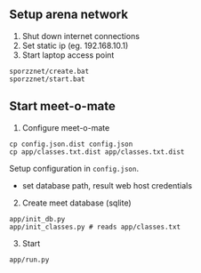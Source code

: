 
Setup arena network
-------------------

1. Shut down internet connections
2. Set static ip (eg. 192.168.10.1)
3. Start laptop access point
```shell
sporzznet/create.bat
sporzznet/start.bat
```


Start meet-o-mate
-----------------

1. Configure meet-o-mate
```shell
cp config.json.dist config.json
cp app/classes.txt.dist app/classes.txt.dist
```

Setup configuration in `config.json`.
 - set database path, result web host credentials

2. Create meet database (sqlite)
```shell
app/init_db.py
app/init_classes.py # reads app/classes.txt
```

3. Start
```
app/run.py
```
